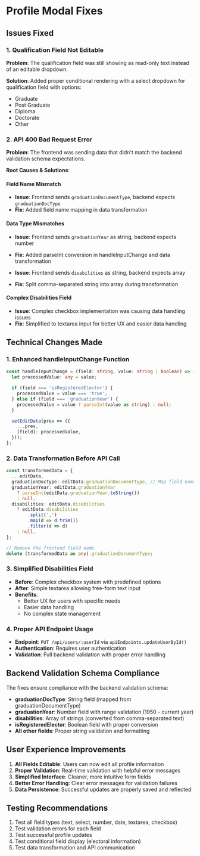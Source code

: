 # Profile Modal Fixes

## Issues Fixed

### 1. Qualification Field Not Editable

**Problem**: The qualification field was still showing as read-only text instead of an editable dropdown.

**Solution**: Added proper conditional rendering with a select dropdown for qualification field with options:

- Graduate
- Post Graduate
- Diploma
- Doctorate
- Other

### 2. API 400 Bad Request Error

**Problem**: The frontend was sending data that didn't match the backend validation schema expectations.

**Root Causes & Solutions**:

#### Field Name Mismatch

- **Issue**: Frontend sends `graduationDocumentType`, backend expects `graduationDocType`
- **Fix**: Added field name mapping in data transformation

#### Data Type Mismatches

- **Issue**: Frontend sends `graduationYear` as string, backend expects number
- **Fix**: Added parseInt conversion in handleInputChange and data transformation

- **Issue**: Frontend sends `disabilities` as string, backend expects array
- **Fix**: Split comma-separated string into array during transformation

#### Complex Disabilities Field

- **Issue**: Complex checkbox implementation was causing data handling issues
- **Fix**: Simplified to textarea input for better UX and easier data handling

## Technical Changes Made

### 1. Enhanced handleInputChange Function

```typescript
const handleInputChange = (field: string, value: string | boolean) => {
  let processedValue: any = value;

  if (field === 'isRegisteredElector') {
    processedValue = value === 'true';
  } else if (field === 'graduationYear') {
    processedValue = value ? parseInt(value as string) : null;
  }

  setEditData(prev => ({
    ...prev,
    [field]: processedValue,
  }));
};
```

### 2. Data Transformation Before API Call

```typescript
const transformedData = {
  ...editData,
  graduationDocType: editData.graduationDocumentType, // Map field name
  graduationYear: editData.graduationYear
    ? parseInt(editData.graduationYear.toString())
    : null,
  disabilities: editData.disabilities
    ? editData.disabilities
        .split(',')
        .map(d => d.trim())
        .filter(d => d)
    : null,
};

// Remove the frontend field name
delete (transformedData as any).graduationDocumentType;
```

### 3. Simplified Disabilities Field

- **Before**: Complex checkbox system with predefined options
- **After**: Simple textarea allowing free-form text input
- **Benefits**:
  - Better UX for users with specific needs
  - Easier data handling
  - No complex state management

### 4. Proper API Endpoint Usage

- **Endpoint**: `PUT /api/users/:userId` via `apiEndpoints.updateUserById()`
- **Authentication**: Requires user authentication
- **Validation**: Full backend validation with proper error handling

## Backend Validation Schema Compliance

The fixes ensure compliance with the backend validation schema:

- **graduationDocType**: String field (mapped from graduationDocumentType)
- **graduationYear**: Number field with range validation (1950 - current year)
- **disabilities**: Array of strings (converted from comma-separated text)
- **isRegisteredElector**: Boolean field with proper conversion
- **All other fields**: Proper string validation and formatting

## User Experience Improvements

1. **All Fields Editable**: Users can now edit all profile information
2. **Proper Validation**: Real-time validation with helpful error messages
3. **Simplified Interface**: Cleaner, more intuitive form fields
4. **Better Error Handling**: Clear error messages for validation failures
5. **Data Persistence**: Successful updates are properly saved and reflected

## Testing Recommendations

1. Test all field types (text, select, number, date, textarea, checkbox)
2. Test validation errors for each field
3. Test successful profile updates
4. Test conditional field display (electoral information)
5. Test data transformation and API communication
